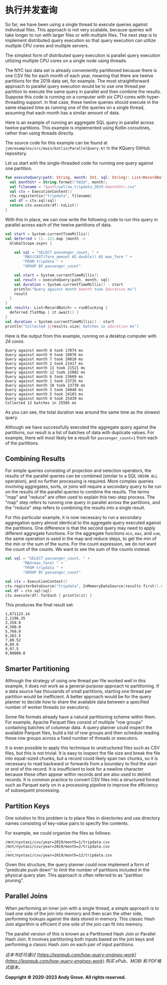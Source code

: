 # 执行并发查询

So far, we have been using a single thread to execute queries against individual files. This approach is not very scalable, because queries will take longer to run with larger files or with multiple files. The next step is to implement distributed query execution so that query execution can utilize multiple CPU cores and multiple servers.

The simplest form of distributed query execution is parallel query execution utilizing multiple CPU cores on a single node using threads.

The NYC taxi data set is already conveniently partitioned because there is one CSV file for each month of each year, meaning that there are twelve partitions for the 2019 data set, for example. The most straightforward approach to parallel query execution would be to use one thread per partition to execute the same query in parallel and then combine the results. Suppose this code is running on a computer with six CPU cores with hyper-threading support. In that case, these twelve queries should execute in the same elapsed time as running one of the queries on a single thread, assuming that each month has a similar amount of data.

Here is an example of running an aggregate SQL query in parallel across twelve partitions. This example is implemented using Kotlin coroutines, rather than using threads directly.

The source code for this example can be found at `jvm/examples/src/main/kotlin/ParallelQuery.kt` in the KQuery GitHub repository.

Let us start with the single-threaded code for running one query against one partition.

```kotlin
fun executeQuery(path: String, month: Int, sql: String): List<RecordBatch> {
  val monthStr = String.format("%02d", month);
  val filename = "$path/yellow_tripdata_2019-$monthStr.csv"
  val ctx = ExecutionContext()
  ctx.registerCsv("tripdata", filename)
  val df = ctx.sql(sql)
  return ctx.execute(df).toList()
}
```

With this in place, we can now write the following code to run this query in parallel across each of the twelve partitions of data.

```kotlin
val start = System.currentTimeMillis()
val deferred = (1..12).map {month ->
  GlobalScope.async {

    val sql = "SELECT passenger_count, " +
        "MAX(CAST(fare_amount AS double)) AS max_fare " +
        "FROM tripdata " +
        "GROUP BY passenger_count"

    val start = System.currentTimeMillis()
    val result = executeQuery(path, month, sql)
    val duration = System.currentTimeMillis() - start
    println("Query against month $month took $duration ms")
    result
  }
}
val results: List<RecordBatch> = runBlocking {
  deferred.flatMap { it.await() }
}
val duration = System.currentTimeMillis() - start
println("Collected ${results.size} batches in $duration ms")
```

Here is the output from this example, running on a desktop computer with *24 cores*.

```
Query against month 8 took 17074 ms
Query against month 9 took 18976 ms
Query against month 7 took 20010 ms
Query against month 2 took 21417 ms
Query against month 11 took 21521 ms
Query against month 12 took 22082 ms
Query against month 6 took 23669 ms
Query against month 1 took 23735 ms
Query against month 10 took 23739 ms
Query against month 3 took 24048 ms
Query against month 5 took 24103 ms
Query against month 4 took 25439 ms
Collected 12 batches in 25505 ms
```

As you can see, the total duration was around the same time as the slowest query.

Although we have successfully executed the aggregate query against the partitions, our result is a list of batches of data with duplicate values. For example, there will most likely be a result for `passenger_count=1` from each of the partitions.

## Combining Results

For simple queries consisting of projection and selection operators, the results of the parallel queries can be combined (similar to a SQL `UNION ALL` operation), and no further processing is required. More complex queries involving aggregates, sorts, or joins will require a secondary query to be run on the results of the parallel queries to combine the results. The terms "map" and "reduce" are often used to explain this two-step process. The "map" step refers to running one query in parallel across the partitions, and the "reduce" step refers to combining the results into a single result.

For this particular example, it is now necessary to run a secondary aggregation query almost identical to the aggregate query executed against the partitions. One difference is that the second query may need to apply different aggregate functions. For the aggregate functions `min`, `max`, and `sum`, the same operation is used in the map and reduce steps, to get the min of the min or the sum of the sums. For the count expression, we do not want the count of the counts. We want to see the sum of the counts instead.

```kotlin
val sql = "SELECT passenger_count, " +
        "MAX(max_fare) " +
        "FROM tripdata " +
        "GROUP BY passenger_count"

val ctx = ExecutionContext()
ctx.registerDataSource("tripdata", InMemoryDataSource(results.first().schema, results))
val df = ctx.sql(sql)
ctx.execute(df).forEach { println(it) }
```

This produces the final result set:

```
1,671123.14
2,1196.35
3,350.0
4,500.0
5,760.0
6,262.5
7,80.52
8,89.0
9,97.5
0,90000.0
```

## Smarter Partitioning

Although the strategy of using one thread per file worked well in this example, it does not work as a general-purpose approach to partitioning. If a data source has thousands of small partitions, starting one thread per partition would be inefficient. A better approach would be for the query planner to decide how to share the available data between a specified number of worker threads (or executors).

Some file formats already have a natural partitioning scheme within them. For example, Apache Parquet files consist of multiple "row groups" containing batches of columnar data. A query planner could inspect the available Parquet files, build a list of row groups and then schedule reading these row groups across a fixed number of threads or executors.

It is even possible to apply this technique to unstructured files such as CSV files, but this is not trivial. It is easy to inspect the file size and break the file into equal-sized chunks, but a record could likely span two chunks, so it is necessary to read backward or forwards from a boundary to find the start or end of the record. It is insufficient to look for a newline character because these often appear within records and are also used to delimit records. It is common practice to convert CSV files into a structured format such as Parquet early on in a processing pipeline to improve the efficiency of subsequent processing.

## Partition Keys

One solution to this problem is to place files in directories and use directory names consisting of key-value pairs to specify the contents.

For example, we could organize the files as follows:

```
/mnt/nyxtaxi/csv/year=2019/month=1/tripdata.csv
/mnt/nyxtaxi/csv/year=2019/month=2/tripdata.csv
...
/mnt/nyxtaxi/csv/year=2019/month=12/tripdata.csv
```

Given this structure, the query planner could now implement a form of "predicate push down" to limit the number of partitions included in the physical query plan. This approach is often referred to as "partition pruning".

## Parallel Joins

When performing an inner join with a single thread, a simple approach is to load one side of the join into memory and then scan the other side, performing lookups against the data stored in memory. This classic Hash Join algorithm is efficient if one side of the join can fit into memory.

The parallel version of this is known as a Partitioned Hash Join or Parallel Hash Join. It involves partitioning both inputs based on the join keys and performing a classic Hash Join on each pair of input partitions.

*这本书还可通过 [https://leanpub.com/how-query-engines-work](https://leanpub.com/how-query-engines-work) 购买 ePub、MOBI 和 PDF格式版本。*

**Copyright © 2020-2023 Andy Grove. All rights reserved.**
